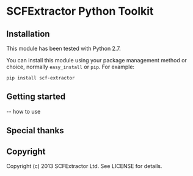 # SCFExtractor Python Toolkit

## Installation

This module has been tested with Python 2.7.

You can install this module using your package management method or choice, normally `easy_install` or `pip`. For example:

    pip install scf-extractor

## Getting started
  -- how to use


## Special thanks


## Copyright

Copyright (c) 2013 SCFExtractor Ltd. See LICENSE for details.
